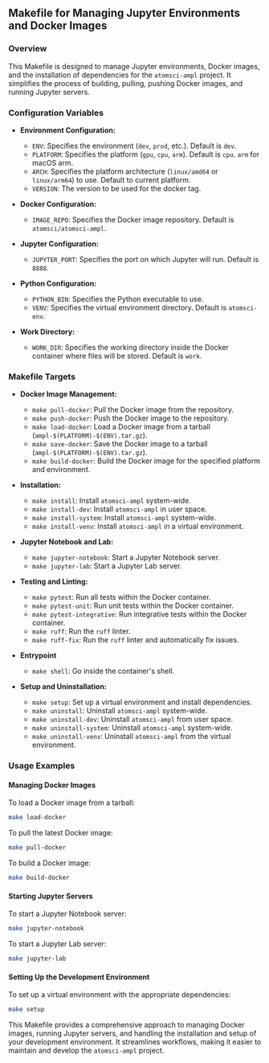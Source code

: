 ## Makefile for Managing Jupyter Environments and Docker Images

### **Overview**

This Makefile is designed to manage Jupyter environments, Docker images, and the installation of dependencies for the `atomsci-ampl` project. It simplifies the process of building, pulling, pushing Docker images, and running Jupyter servers.

### **Configuration Variables**

- **Environment Configuration:**

  - `ENV`: Specifies the environment (`dev`, `prod`, etc.). Default is `dev`.
  - `PLATFORM`: Specifies the platform (`gpu`, `cpu`, `arm`). Default is `cpu`. `arm` for macOS arm.
  - `ARCH`: Specifies the platform architecture (`linux/amd64` or `linux/arm64`) to use.  Default to current platform.
  - `VERSION`: The version to be used for the docker tag.

- **Docker Configuration:**

  - `IMAGE_REPO`: Specifies the Docker image repository. Default is `atomsci/atomsci-ampl`.

- **Jupyter Configuration:**

  - `JUPYTER_PORT`: Specifies the port on which Jupyter will run. Default is `8888`.

- **Python Configuration:**

  - `PYTHON_BIN`: Specifies the Python executable to use.
  - `VENV`: Specifies the virtual environment directory. Default is `atomsci-env`.

- **Work Directory:**
  - `WORK_DIR`: Specifies the working directory inside the Docker container where files will be stored. Default is `work`.

### **Makefile Targets**

- **Docker Image Management:**

  - `make pull-docker`: Pull the Docker image from the repository.
  - `make push-docker`: Push the Docker image to the repository.
  - `make load-docker`: Load a Docker image from a tarball (`ampl-$(PLATFORM)-$(ENV).tar.gz`).
  - `make save-docker`: Save the Docker image to a tarball (`ampl-$(PLATFORM)-$(ENV).tar.gz`).
  - `make build-docker`: Build the Docker image for the specified platform and environment.

- **Installation:**

  - `make install`: Install `atomsci-ampl` system-wide.
  - `make install-dev`: Install `atomsci-ampl` in user space.
  - `make install-system`: Install `atomsci-ampl` system-wide.
  - `make install-venv`: Install `atomsci-ampl` in a virtual environment.

- **Jupyter Notebook and Lab:**

  - `make jupyter-notebook`: Start a Jupyter Notebook server.
  - `make jupyter-lab`: Start a Jupyter Lab server.

- **Testing and Linting:**

  - `make pytest`: Run all tests within the Docker container.
  - `make pytest-unit`: Run unit tests within the Docker container.
  - `make pytest-integrative`: Run integrative tests within the Docker container.
  - `make ruff`: Run the `ruff` linter.
  - `make ruff-fix`: Run the `ruff` linter and automatically fix issues.

- **Entrypoint**

  - `make shell`: Go inside the container's shell.

- **Setup and Uninstallation:**
  - `make setup`: Set up a virtual environment and install dependencies.
  - `make uninstall`: Uninstall `atomsci-ampl` system-wide.
  - `make uninstall-dev`: Uninstall `atomsci-ampl` from user space.
  - `make uninstall-system`: Uninstall `atomsci-ampl` system-wide.
  - `make uninstall-venv`: Uninstall `atomsci-ampl` from the virtual environment.

### **Usage Examples**

#### **Managing Docker Images**

To load a Docker image from a tarball:

```bash
make load-docker
```

To pull the latest Docker image:

```bash
make pull-docker
```

To build a Docker image:

```bash
make build-docker
```

#### **Starting Jupyter Servers**

To start a Jupyter Notebook server:

```bash
make jupyter-notebook
```

To start a Jupyter Lab server:

```bash
make jupyter-lab
```

#### **Setting Up the Development Environment**

To set up a virtual environment with the appropriate dependencies:

```bash
make setup
```

This Makefile provides a comprehensive approach to managing Docker images, running Jupyter servers, and handling the installation and setup of your development environment. It streamlines workflows, making it easier to maintain and develop the `atomsci-ampl` project.
